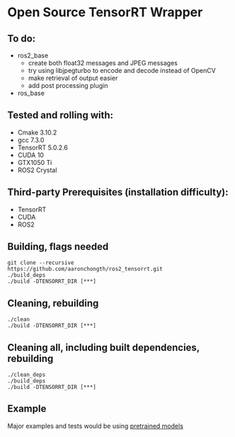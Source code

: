 # Open Source TensorRT Wrapper

## To do:

- ros2_base
  - create both float32 messages and JPEG messages
  - try using libjpegturbo to encode and decode instead of OpenCV
  - make retrieval of output easier
  - add post processing plugin
- ros_base

## Tested and rolling with:

- Cmake 3.10.2
- gcc 7.3.0
- TensorRT 5.0.2.6
- CUDA 10
- GTX1050 Ti
- ROS2 Crystal

## Third-party Prerequisites (installation difficulty):

- TensorRT
- CUDA
- ROS2

## Building, flags needed

```
git clone --recursive https://github.com/aaronchongth/ros2_tensorrt.git
./build_deps
./build -DTENSORRT_DIR [***]
```

## Cleaning, rebuilding

```
./clean
./build -DTENSORRT_DIR [***]
```

## Cleaning all, including built dependencies, rebuilding

```
./clean_deps
./build_deps
./build -DTENSORRT_DIR [***]
```

## Example

Major examples and tests would be using [pretrained models](https://github.com/Cadene/pretrained-models.pytorch)

```

```